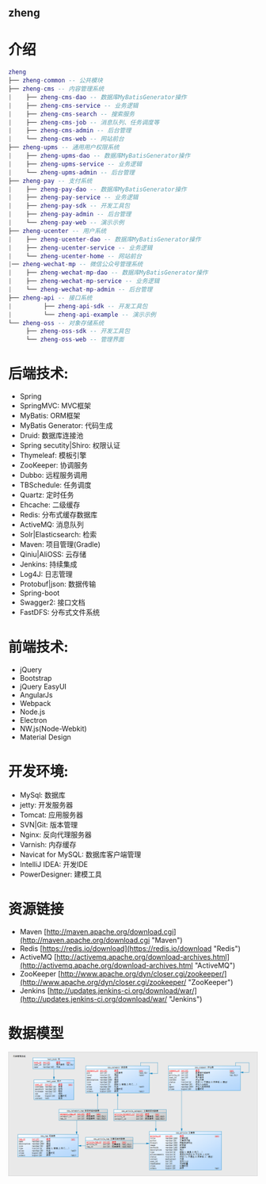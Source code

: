 ## zheng

# 介绍
``` lua
zheng
├── zheng-common -- 公共模块
├── zheng-cms -- 内容管理系统
|    ├── zheng-cms-dao -- 数据库MyBatisGenerator操作
|    ├── zheng-cms-service -- 业务逻辑
|    ├── zheng-cms-search -- 搜索服务
|    ├── zheng-cms-job -- 消息队列、任务调度等
|    ├── zheng-cms-admin -- 后台管理
|    └── zheng-cms-web -- 网站前台
├── zheng-upms -- 通用用户权限系统
|    ├── zheng-upms-dao -- 数据库MyBatisGenerator操作
|    ├── zheng-upms-service -- 业务逻辑
|    └── zheng-upms-admin -- 后台管理
├── zheng-pay -- 支付系统
|    ├── zheng-pay-dao -- 数据库MyBatisGenerator操作
|    ├── zheng-pay-service -- 业务逻辑
|    ├── zheng-pay-sdk -- 开发工具包
|    ├── zheng-pay-admin -- 后台管理
|    └── zheng-pay-web -- 演示示例
├── zheng-ucenter -- 用户系统
|    ├── zheng-ucenter-dao -- 数据库MyBatisGenerator操作
|    ├── zheng-ucenter-service -- 业务逻辑
|    └── zheng-ucenter-home -- 网站前台
|── zheng-wechat-mp -- 微信公众号管理系统
|    ├── zheng-wechat-mp-dao -- 数据库MyBatisGenerator操作
|    ├── zheng-wechat-mp-service -- 业务逻辑
|    └── zheng-wechat-mp-admin -- 后台管理
├── zheng-api -- 接口系统
|         ├── zheng-api-sdk -- 开发工具包
|         └── zheng-api-example -- 演示示例
└── zheng-oss -- 对象存储系统
     ├── zheng-oss-sdk -- 开发工具包
     └── zheng-oss-web -- 管理界面
```

# 后端技术:
* Spring
* SpringMVC: MVC框架
* MyBatis: ORM框架
* MyBatis Generator: 代码生成
* Druid: 数据库连接池
* Spring secutity|Shiro: 权限认证
* Thymeleaf: 模板引擎
* ZooKeeper: 协调服务
* Dubbo: 远程服务调用
* TBSchedule: 任务调度
* Quartz: 定时任务
* Ehcache: 二级缓存
* Redis: 分布式缓存数据库
* ActiveMQ: 消息队列
* Solr|Elasticsearch: 检索
* Maven: 项目管理(Gradle)
* Qiniu|AliOSS: 云存储
* Jenkins: 持续集成
* Log4J: 日志管理
* Protobuf|json: 数据传输 
* Spring-boot
* Swagger2: 接口文档
* FastDFS: 分布式文件系统


# 前端技术:
* jQuery
* Bootstrap
* jQuery EasyUI
* AngularJs
* Webpack
* Node.js
* Electron
* NW.js(Node-Webkit)
* Material Design


# 开发环境:
* MySql: 数据库
* jetty: 开发服务器
* Tomcat: 应用服务器
* SVN|Git: 版本管理
* Nginx: 反向代理服务器
* Varnish: 内存缓存
* Navicat for MySQL: 数据库客户端管理
* IntelliJ IDEA: 开发IDE
* PowerDesigner: 建模工具

# 资源链接
* Maven [http://maven.apache.org/download.cgi](http://maven.apache.org/download.cgi "Maven")
* Redis [https://redis.io/download](https://redis.io/download "Redis")
* ActiveMQ [http://activemq.apache.org/download-archives.html](http://activemq.apache.org/download-archives.html "ActiveMQ")
* ZooKeeper [http://www.apache.org/dyn/closer.cgi/zookeeper/](http://www.apache.org/dyn/closer.cgi/zookeeper/ "ZooKeeper")
* Jenkins [http://updates.jenkins-ci.org/download/war/](http://updates.jenkins-ci.org/download/war/ "Jenkins")

# 数据模型
![数据库模型](DataModelDiagram/zheng.png)
